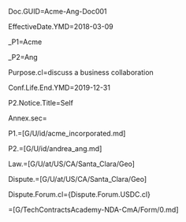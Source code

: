 Doc.GUID=Acme-Ang-Doc001

EffectiveDate.YMD=2018-03-09

_P1=Acme

_P2=Ang

Purpose.cl=discuss a business collaboration

Conf.Life.End.YMD=2019-12-31

P2.Notice.Title=Self

Annex.sec=</i>

P1.=[G/U/id/acme_incorporated.md]

P2.=[G/U/id/andrea_ang.md]

Law.=[G/U/at/US/CA/Santa_Clara/Geo]

Dispute.=[G/U/at/US/CA/Santa_Clara/Geo]

Dispute.Forum.cl={Dispute.Forum.USDC.cl}

=[G/TechContractsAcademy-NDA-CmA/Form/0.md]